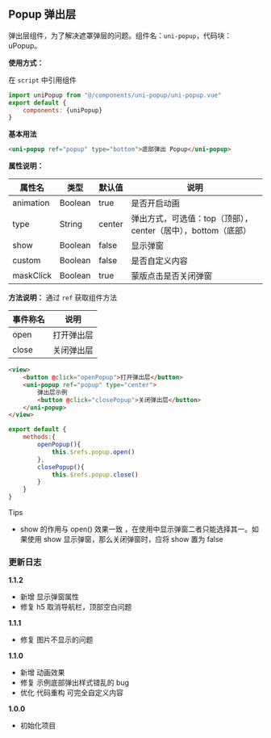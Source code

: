 ## Popup 弹出层

弹出层组件，为了解决遮罩弹层的问题。组件名：``uni-popup``，代码块： uPopup。


**使用方式：**

在 ``script`` 中引用组件 

```javascript
import uniPopup from "@/components/uni-popup/uni-popup.vue"
export default {
    components: {uniPopup}
}
```

**基本用法**

```html
<uni-popup ref="popup" type="bottom">底部弹出 Popup</uni-popup>
```

**属性说明：**

|  属性名	|    类型	| 默认值| 说明															|
| ---		| ---		| ---	| ---															|
| animation	| Boolean	|true	| 是否开启动画													|
| type		| String	|center	| 弹出方式，可选值：top（顶部），center（居中），bottom（底部）	|
| show		| Boolean	|false	| 显示弹窗	|
| custom	| Boolean	|false	| 是否自定义内容												|
| maskClick	| Boolean	|true	| 蒙版点击是否关闭弹窗											|


**方法说明：**
通过 `ref` 获取组件方法

|事件称名	|说明		|
|---		|----		|
|open		|打开弹出层	|
|close		|关闭弹出层	|

```html
<view>
	<button @click="openPopup">打开弹出层</button>
	<uni-popup ref="popup" type="center">
		弹出层示例
		<button @click="closePopup">关闭弹出层</button>
	</uni-popup>
</view>
```

```javascript
export default {
	methods:{
		openPopup(){
			this.$refs.popup.open()
		},
		closePopup(){
			this.$refs.popup.close()
		}
	}
}
```

Tips 
- show 的作用与 open() 效果一致 ，在使用中显示弹窗二者只能选择其一。如果使用 show 显示弹窗，那么关闭弹窗时，应将 show 置为 false

### 更新日志

**1.1.2**
- 新增 显示弹窗属性
- 修复 h5 取消导航栏，顶部空白问题

**1.1.1**
- 修复 图片不显示的问题

**1.1.0**
- 新增 动画效果
- 修复 示例底部弹出样式错乱的 bug
- 优化 代码重构 可完全自定义内容

**1.0.0**
- 初始化项目